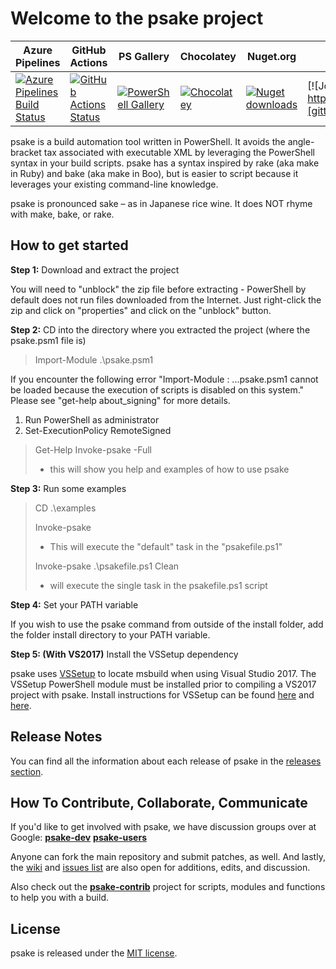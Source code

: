 Welcome to the psake project
=============================

| Azure Pipelines | GitHub Actions | PS Gallery | Chocolatey | Nuget.org | Gitter |
|-----------------|----------------|------------|------------|-----------|--------|
[![Azure Pipelines Build Status][azure-pipeline-badge]][azure-pipeline-build] | [![GitHub Actions Status][github-actions-badge]][github-actions-build] | [![PowerShell Gallery][psgallery-badge]][psgallery] | [![Chocolatey][chocolatey-badge]][chocolatey] | [![Nuget downloads][nuget-downloads]][nuget] | [![Join the chat at https://gitter.im/psake/psake][gitter-badge]][gitter]

psake is a build automation tool written in PowerShell. It avoids the angle-bracket tax associated with executable XML by leveraging the PowerShell syntax in your build scripts.
psake has a syntax inspired by rake (aka make in Ruby) and bake (aka make in Boo), but is easier to script because it leverages your existing command-line knowledge.

psake is pronounced sake – as in Japanese rice wine. It does NOT rhyme with make, bake, or rake.

## How to get started

**Step 1:** Download and extract the project

You will need to "unblock" the zip file before extracting - PowerShell by default does not run files downloaded from the Internet.
Just right-click the zip and click on "properties" and click on the "unblock" button.

**Step 2:** CD into the directory where you extracted the project (where the psake.psm1 file is)

> Import-Module .\psake.psm1

If you encounter the following error "Import-Module : ...psake.psm1 cannot be loaded because the execution of scripts is disabled on this system." Please see "get-help about_signing" for more details.

1. Run PowerShell as administrator
2. Set-ExecutionPolicy RemoteSigned

> Get-Help Invoke-psake -Full
> - this will show you help and examples of how to use psake

**Step 3:** Run some examples

> CD .\examples
>
> Invoke-psake
> - This will execute the "default" task in the "psakefile.ps1"
>
> Invoke-psake .\psakefile.ps1 Clean
> - will execute the single task in the psakefile.ps1 script

**Step 4:** Set your PATH variable

If you wish to use the psake command from outside of the install folder, add the folder install directory to your PATH variable.

**Step 5: (With VS2017)** Install the VSSetup dependency

psake uses [VSSetup](https://blogs.msdn.microsoft.com/heaths/2017/01/25/visual-studio-setup-powershell-module-available/) to locate msbuild when using Visual Studio 2017.  The VSSetup PowerShell module must be installed prior to compiling a VS2017 project with psake.  Install instructions for VSSetup can be found [here](https://github.com/Microsoft/vssetup.powershell#installing) and [here](https://www.powershellgallery.com/packages/VSSetup).

## Release Notes

You can find all the information about each release of psake in the [releases section](https://github.com/psake/psake/releases).

## How To Contribute, Collaborate, Communicate

If you'd like to get involved with psake, we have discussion groups over at Google: **[psake-dev](http://groups.google.com/group/psake-dev)** **[psake-users](http://groups.google.com/group/psake-users)**

Anyone can fork the main repository and submit patches, as well. And lastly, the [wiki](https://psake.readthedocs.io/en/latest/) and [issues list](http://github.com/psake/psake/issues) are also open for additions, edits, and discussion.

Also check out the **[psake-contrib](http://github.com/psake/psake-contrib)** project for scripts, modules and functions to help you with a build.

## License

psake is released under the [MIT license](http://www.opensource.org/licenses/MIT).

[azure-pipeline-badge]: https://dev.azure.com/devblackops/psake/_apis/build/status/psake.psake?branchName=master
[azure-pipeline-build]: https://dev.azure.com/devblackops/psake/_build/latest?definitionId=5&branchName=master
[github-actions-badge]: https://github.com/psake/psake/workflows/CI/badge.svg
[github-actions-build]: https://github.com/psake/psake/actions
[gitter-badge]: https://badges.gitter.im/Join%20Chat.svg
[gitter]: https://gitter.im/psake/psake?utm_source=badge&utm_medium=badge&utm_campaign=pr-badge&utm_content=badge
[psgallery-badge]: https://img.shields.io/powershellgallery/dt/psake.svg
[psgallery]: https://www.powershellgallery.com/packages/psake
[chocolatey-badge]: https://img.shields.io/chocolatey/dt/psake.svg
[chocolatey]: https://chocolatey.org/packages/psake
[nuget-downloads]: https://img.shields.io/nuget/dt/psake.svg
[nuget]: https://www.nuget.org/packages/psake/
